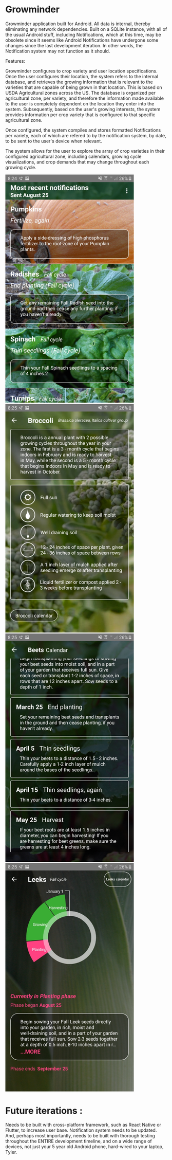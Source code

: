# Growminder

Growminder application built for Android. All data is internal, thereby eliminating any network dependencies. Built on a SQLite instance, with all of the usual Android stuff, including Notifications, which at this time, may be obsolete since it seems like Android Notifications have undergone some changes since the last development iteration. In other words, the Notification system may not function as it should. 

Features: 

Growminder configures to crop variety and user location specifications. Once the user configures their location, the system refers to the internal database, and retrieves the growing information that is relevant to the varieties that are capable of being grown in that location. This is based on USDA Agricultural zones across the US. The database is organized per agricultural zone, per variety, and therefore the information made available to the user is completely dependent on the location they enter into the system. Subsequently, based on the user's growing interests, the system provides information per crop variety that is configured to that specific agricultural zone. 
    
Once configured, the system compiles and stores formatted Notifications per variety, each of which are refered to by the notification system, by date, to be sent to the user's device when relevant. 
    
The system allows for the user to explore the array of crop varieties in their configured agricultural zone, including calendars, growing cycle visualizations, and crop demands that may change throughout each growing cycle.

<img src = "screenshots/growminder_screenshot1.jpg" width = "400"> 
<img src = "screenshots/growminder_screenshot2.jpg" width = "400">
<img src = "screenshots/growminder_screenshot3.jpg" width = "400">
<img src = "screenshots/growminder_screenshot4.jpg" width = "400">

# Future iterations : 

Needs to be built with cross-platform framework, such as React Native or Flutter, to increase user base. Notification system needs to be updated.
And, perhaps most importantly, needs to be built with thorough testing throughout the ENTIRE development timeline, and on a wide range of devices, not just your 5 year old Android phone, hard-wired to your laptop, Tyler.

